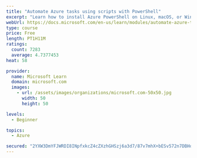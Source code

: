 ```yaml
---
title: "Automate Azure tasks using scripts with PowerShell"
excerpt: "Learn how to install Azure PowerShell on Linux, macOS, or Windows and then connect to Azure and manage your resources."
webUrl: https://docs.microsoft.com/en-us/learn/modules/automate-azure-tasks-with-powershell/
type: course
price: Free
length: PT1H11M
ratings:
  count: 7283
  average: 4.7377453
heat: 58

provider:
  name: Microsoft Learn
  domain: microsoft.com
  images:
    - url: /assets/images/organizations/microsoft.com-50x50.jpg
      width: 50
      height: 50

levels:
  - Beginner

topics:
  - Azure

secured: "2YXW3DmYFJWRDI8INpfxkcZ4cZXzhGHSzj6a3d7/87v7mhX+bESv572n7DBHoBDK5VdiD7HQDON+cGhS/kgLYhghJ16a1TxOHs5SFZUNO+VDvprfabwN12TQszTVfjgs5JdYR7SfoODi8xUrl+w2K7PCP7FN6eDjdmF9cRxmq3FGve9cKM9MDhLB4mLa16D05m3j3Vd5m0IpMd3ETfV3B+pqg8F+y/bPl45RMUwfoX7dwDkX8W7KX3SB0jCXFoDgUrTFpWnYTSwBVNsbLEbZn4U6K5lb3DTmbVzQC4ncQCj/EKQBn4b77FrvEl+ZT2C9ekgWJZsE+u1w8devI6lU/wfJdjb9e7yNLQ3Fftl4yRFGoBI8pgbUIgPzOAa+ZnKRjA+bcliwiv0gc9NdrZ5bChJjbhEZSwJsuapz8vTr8R4=;2aBanjuV2K0QTJkk/HjT8Q=="
---
```


